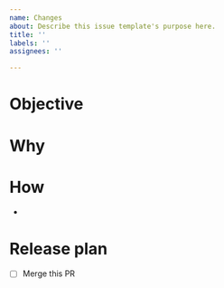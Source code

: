 ```yaml
---
name: Changes
about: Describe this issue template's purpose here.
title: ''
labels: ''
assignees: ''

---
```


# Objective



# Why



# How

- 

# Release plan

- [ ] Merge this PR
